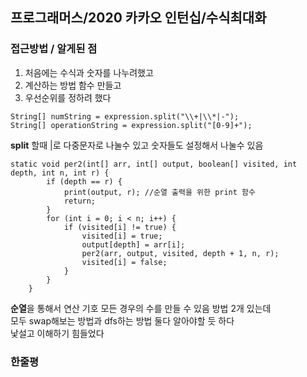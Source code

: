 프로그래머스/2020 카카오 인턴십/수식최대화
---


### 접근방법 / 알게된 점

1. 처음에는 수식과 숫자를 나누려했고
2. 계산하는 방법 함수 만들고
3. 우선순위를 정하려 했다

```
String[] numString = expression.split("\\+|\\*|-");
String[] operationString = expression.split("[0-9]+");
```
**split** 할때 |로 다중문자로 나눌수 있고 숫자들도 설정해서 나눌수 있음

```
static void per2(int[] arr, int[] output, boolean[] visited, int depth, int n, int r) {
        if (depth == r) {
            print(output, r); //순열 출력을 위한 print 함수
            return;
        }
        for (int i = 0; i < n; i++) {
            if (visited[i] != true) {
                visited[i] = true;
                output[depth] = arr[i];
                per2(arr, output, visited, depth + 1, n, r);
                visited[i] = false;
            }
        }
    }
```
**순열**을 통해서 연산 기호 모든 경우의 수를 만들 수 있음
방법 2개 있는데   
모두 swap해보는 방법과 dfs하는 방법
둘다 알아야할 듯 하다  
낯설고 이해하기 힘들었다

### 한줄평

